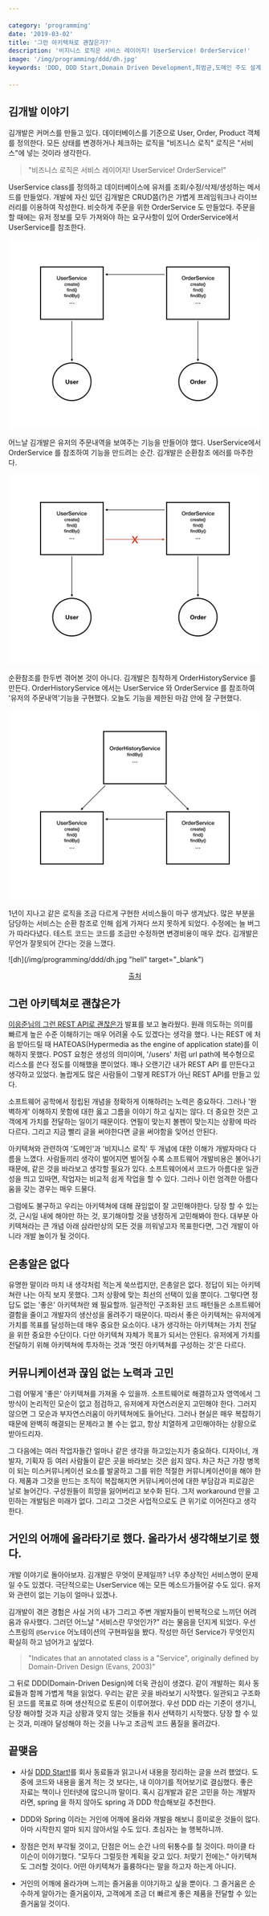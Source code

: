 ```yaml
---

category: 'programming'
date: '2019-03-02'
title: '그런 아키텍쳐로 괜찮은가?'
description: '비지니스 로직은 서비스 레이어지! UserService! OrderService!'
image: '/img/programming/ddd/dh.jpg'
keywords: 'DDD, DDD Start,Domain Driven Development,최범균,도메인 주도 설계'

---
```


## 김개발 이야기

김개발은 커머스를 만들고 있다. 데이터베이스를 기준으로 User, Order, Product 객체를 정의한다. 모든 상태를 변경하거나 체크하는 로직을 "비즈니스 로직" 로직은 "서비스"에 넣는 것이라 생각한다. 

> "비즈니스 로직은 서비스 레이어지! UserService! OrderService!" 

UserService class를 정의하고 데이터베이스에 유저를 조회/수정/삭제/생성하는 메서드를 만들었다. 개발에 자신 있던 김개발은 CRUD쯤(?)은 가볍게 프레임워크나 라이브러리를 이용하여 작성한다. 비슷하게 주문을 위한 OrderService 도 만들었다. 주문을 할 때에는 유저 정보를 모두 가져와야 하는 요구사항이 있어 OrderService에서 UserService를 참조한다.

![1](/img/programming/ddd/DDD.001.jpeg "1")

어느날 김개발은 유저의 주문내역을 보여주는 기능을 만들어야 했다. UserService에서 OrderService 를 참조하여 기능을 만드려는 순간. 김개발은 순환참조 에러를 마주한다.

![2](/img/programming/ddd/DDD.002.jpeg "2")

순환참조를 한두번 겪어본 것이 아니다. 김개발은 침착하게 OrderHistoryService 를 만든다. OrderHistoryService 에서는 UserService 와 OrderService 를 참조하여 '유저의 주문내역'기능을 구현했다. 오늘도 기능을 제한된 마감 안에 잘 구현했다.

![3](/img/programming/ddd/DDD.003.jpeg "3")

1년이 지나고 같은 로직을 조금 다르게 구현한 서비스들이 마구 생겨났다. 많은 부분을 담당하는 서비스는 순환 참조로 인해 쉽게 가져다 쓰지 못하게 되었다. 수정에는 늘 버그가 따라다녔다. 테스트 코드는 코드를 조금만 수정하면 변경비용이 매우 컸다. 김개발은 무언가 잘못되어 간다는 것을 느꼈다.

![dh](/img/programming/ddd/dh.jpg "hell" target="_blank")
<p style="text-align:center"><a href="https://www.slideshare.net/InfoQ/adopting-continuous-delivery-adjusting-your-architecture">출처</a></p>

## 그런 아키텍쳐로 괜찮은가

<a href="https://www.youtube.com/watch?v=RP_f5dMoHFc" target="_blank">이응준님의 그런 REST API로 괜찮은가</a> 발표를 보고 놀라웠다. 원래 의도하는 의미를 빠르게 높은 수준 이해하기는 매우 어려울 수도 있겠다는 생각을 했다. 나는 REST 에 처음 받아드릴 때 HATEOAS(Hypermedia as the engine of application state)를 이해하지 못했다. POST 요청은 생성의 의미이며, '/users' 처럼 url path에 복수형으로 리스소를 쓴다 정도를 이해했을 뿐이었다. 꽤나 오랜기간 내가 REST API 를 만든다고 생각하고 있었다. 놀랍게도 많은 사람들이 그렇게 REST가 아닌 REST API를 만들고 있다.

소프트웨어 공학에서 정립된 개념을 정확하게 이해하려는 노력은 중요하다. 그러나 '완벽하게' 이해하지 못함에 대한 옳고 그름을 이야기 하고 싶지는 않다. 더 중요한 것은 고객에게 가치를 전달하는 일이기 때문이다. 연필이 맞는지 볼펜이 맞는지는 상황에 따라 다르다. 그리고 지금 빨리 글을 써야한다면 글을 써야함을 잊어선 안된다.

아키텍쳐와 관련하여 '도메인'과 '비지니스 로직' 두 개념에 대한 이해가 개발자마다 다름을 느꼈다. 사람들끼리 생각이 벌어지면 벌어질 수록 소프트웨어 개발비용은 불어나기 때문에, 같은 것을 바라보고 생각할 필요가 있다. 소프트웨어에서 코드가 아름다운 일관성을 띄고 있따면, 작업자는 비교적 쉽게 작업을 할 수 있다. 그러나 이런 엄격한 아름다움을 갖는 경우는 매우 드물다.

그럼에도 불구하고 우리는 아키텍쳐에 대해 끊임없이 잘 고민해야한다. 당장 할 수 있는 것, 근시일 내에 해야만 하는 것, 포기해야할 것을 냉정하게 고민해봐야 한다. 대부분 아키텍쳐라는 큰 개념 아래 삼라만상의 모든 것을 끼워넣고자 목표한다면, 그건 개발이 아니라 개발 놀이가 될 것이다.

## 은총알은 없다

유명한 말이라 마치 내 생각처럼 적는게 쑥쓰럽지만, 은총알은 없다. 정답이 되는 아키텍쳐란 나는 아직 보지 못했다. 그저 상황에 맞는 최선의 선택이 있을 뿐이다. 그렇다면 정답도 없는 '좋은' 아키텍쳐란 왜 필요할까. 일관적인 구조화된 코드 패턴들은 소프트웨어 결함을 줄이고 개발자의 생산성을 올려주기 때문이다. 따라서 좋은 아키텍쳐는 유저에게 가치를 목표를 달성하는데 매우 중요한 요소이다. 내가 생각하는 아키텍쳐는 가치 전달을 위한 중요한 수단이다. 다만 아키텍쳐 자체가 목표가 되서는 안된다. 유저에게 가치를 전달하기 위해 아키텍쳐에 투자하는 것과 '멋진 아키텍쳐를 구성하는 것'은 다르다.

## 커뮤니케이션과 끊임 없는 노력과 고민

그럼 어떻게 '좋은' 아키텍쳐를 가져올 수 있을까. 소프트웨어로 해결하고자 영역에서 그 방식이 논리적인 모순이 없고 점검하고, 유저에게 자연스러운지 고민해야 한다. 그러지 않으면 그 모순과 부자연스러움이 아키텍쳐에도 들어난다. 그러나 현실은 매우 복잡하기 때문에 완벽히 해결되는 문제라고 볼 수는 없고, 항상 치열하게 고민해야하는 상황으로 받아드리자.

그 다음에는 여러 작업자들간 얼마나 같은 생각을 하고있는지가 중요하다. 디자이너, 개발자, 기획자 등 여러 사람들이 같은 곳을 바라보는 것은 쉽지 않다. 차근 차근 가장 병목이 되는 미스커뮤니케이션 요소를 발굴하고 그를 위한 적절한 커뮤니케이션이을 해야 한다. 제품과 그것을 만드는 조직이 복잡해지면 커뮤니케이션에 대한 부담감과 피로감은 날로 늘어간다. 구성원들이 희망을 잃어버리고 보수화 된다. 그저 workaround 만을 고민하는 개발팀은 미래가 없다. 그리고 그것은 사업적으로도 큰 위기로 이어진다고 생각한다.

## 거인의 어깨에 올라타기로 했다. 올라가서 생각해보기로 했다.

개발 이야기로 돌아아보자. 김개발은 무엇이 문제일까? 너무 추상적인 서비스명이 문제일 수도 있겠다. 극단적으로는 UserService 에는 모든 메소드가들어갈 수도 있다. 유저와 관련이 없는 기능이 얼마나 있겠나.

김개발이 겪은 경험은 사실 거의 내가 그리고 주변 개발자들이 반복적으로 느끼던 어려움과 유사했다. 그러던 어느날 "서비스란 무엇인가?" 라는 물음을 던지게 되었다. 우선 스프링의 `@Service` 어노테이션의 구현파일을 봤다. 작성만 하던 Service가 무엇인지 확실히 하고 넘어가고 싶었다.

> "Indicates that an annotated class is a "Service", originally defined by Domain-Driven Design (Evans, 2003)"

그 뒤로 DDD(Domain-Driven Design)에 더욱 관심이 생겼다. 같이 개발하는 회사 동료들과 함께 가볍게 책을 읽었다. 우리는 같은 곳을 바라보기 시작했다. 일관되고 구조화된 코드를 목표로 하며 생산적으로 토론이 이루어졌다. 우선 DDD 라는 기준이 생기니, 당장 해야할 것과 지금 상황과 맞지 않는 것들을 취사 선택하기 시작했다. 당장 할 수 있는 것과, 미래야 달성해야 하는 것을 나누고 조금씩 코드 품질을 올려갔다.

## 끝맺음

- 사실 [DDD Start!](https://www.aladin.co.kr/shop/wproduct.aspx?ItemId=84000742)를 회사 동료들과 읽고나서 내용을 정리하는 글을 쓰려 했었다. 도중에 코드와 내용을 옮겨 적는 것 보다는, 내 이야기를 적어보기로 결심했다. 좋은 자료는 책이나 인터넷에 많으니까 말이다. 혹시 김개발과 같은 고민을 하는 개발자라면, spring 을 하지 않아도 spring 과 DDD 학습해보길 추천한다.

- DDD와 Spring 이라는 거인에 어깨에 올라와 개발을 해보니 흥미로운 것들이 많다. 아마 시작한지 얼마 되지 않아서일 수도 있다. 초심자는 늘 행복하니까.

- 장점은 먼저 부각될 것이고, 단점은 어느 순간 나의 뒤통수를 칠 것이다. 마이클 타이슨이 이야기했다. "모두다 그럴듯한 계획을 갖고 있다. 처맞기 전에는." 아키텍쳐도 그러할 것이다. 어떤 아키텍쳐가 훌륭하다는 말을 하고자 하는게 아니다.

- 거인의 어깨에 올라가며 느끼는 즐거움을 이야기하고 싶을 뿐이다. 그 즐거움은 순수하게 알아가는 즐거움이자, 고객에게 조금 더 빠르게 좋은 제품을 전달할 수 있는 즐거움일 것이다.